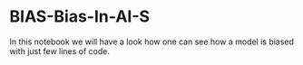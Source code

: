# BIAS-Bias-In-AI-S
In this notebook we will have a look how one can see how a model is biased with just few lines of code. 
